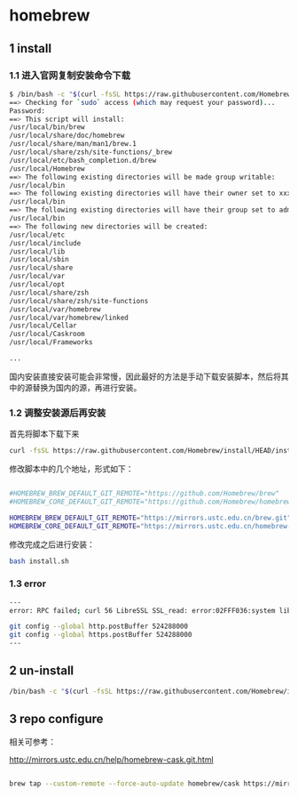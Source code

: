 # homebrew

## 1 install

### 1.1 进入官网复制安装命令下载

```bash
$ /bin/bash -c "$(curl -fsSL https://raw.githubusercontent.com/Homebrew/install/HEAD/install.sh)"
==> Checking for `sudo` access (which may request your password)...
Password:
==> This script will install:
/usr/local/bin/brew
/usr/local/share/doc/homebrew
/usr/local/share/man/man1/brew.1
/usr/local/share/zsh/site-functions/_brew
/usr/local/etc/bash_completion.d/brew
/usr/local/Homebrew
==> The following existing directories will be made group writable:
/usr/local/bin
==> The following existing directories will have their owner set to xxx:
/usr/local/bin
==> The following existing directories will have their group set to admin:
/usr/local/bin
==> The following new directories will be created:
/usr/local/etc
/usr/local/include
/usr/local/lib
/usr/local/sbin
/usr/local/share
/usr/local/var
/usr/local/opt
/usr/local/share/zsh
/usr/local/share/zsh/site-functions
/usr/local/var/homebrew
/usr/local/var/homebrew/linked
/usr/local/Cellar
/usr/local/Caskroom
/usr/local/Frameworks

...
```

国内安装直接安装可能会非常慢，因此最好的方法是手动下载安装脚本，然后将其中的源替换为国内的源，再进行安装。  

### 1.2 调整安装源后再安装

首先将脚本下载下来

```bash
curl -fsSL https://raw.githubusercontent.com/Homebrew/install/HEAD/install.sh > install.sh
```

修改脚本中的几个地址，形式如下：  

```bash

#HOMEBREW_BREW_DEFAULT_GIT_REMOTE="https://github.com/Homebrew/brew"
#HOMEBREW_CORE_DEFAULT_GIT_REMOTE="https://github.com/Homebrew/homebrew-core"

HOMEBREW_BREW_DEFAULT_GIT_REMOTE="https://mirrors.ustc.edu.cn/brew.git"
HOMEBREW_CORE_DEFAULT_GIT_REMOTE="https://mirrors.ustc.edu.cn/homebrew-core.git"

```

修改完成之后进行安装：  

```bash
bash install.sh
```

### 1.3 error

```bash
---
error: RPC failed; curl 56 LibreSSL SSL_read: error:02FFF036:system library:func(4095):Connection reset by peer, errno 54

git config --global http.postBuffer 524288000
git config --global https.postBuffer 524288000
---
```

## 2 un-install

```bash
/bin/bash -c "$(curl -fsSL https://raw.githubusercontent.com/Homebrew/install/HEAD/uninstall.sh)"
```

## 3 repo configure

相关可参考：  　

<http://mirrors.ustc.edu.cn/help/homebrew-cask.git.html>  

```bash

brew tap --custom-remote --force-auto-update homebrew/cask https://mirrors.ustc.edu.cn/homebrew-cask.git

```